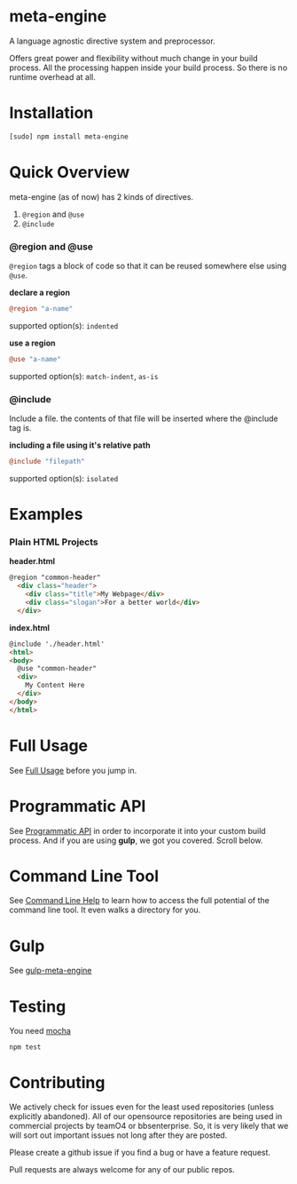 
# meta-engine

A language agnostic directive system and preprocessor.

Offers great power and flexibility without much change in your build process. All the processing happen inside your build process. So there is no runtime overhead at all.

# Installation

```bash
[sudo] npm install meta-engine
```

# Quick Overview

meta-engine (as of now) has 2 kinds of directives.

1. `@region` and `@use`
2. `@include`

### @region and @use

`@region` tags a block of code so that it can be reused somewhere else using `@use`.

**declare a region**
```coffee
@region "a-name"
```
supported option(s): `indented`

**use a region**
```coffee
@use "a-name"
```
supported option(s): `match-indent`, `as-is`

### @include

Include a file. the contents of that file will be inserted where the @include tag is.

**including a file using it's relative path**
```coffee
@include "filepath"
```

supported option(s): `isolated`

# Examples

### Plain HTML Projects

**header.html**

```html
@region "common-header"
  <div class="header">
    <div class="title">My Webpage</div>
    <div class="slogan">For a better world</div>
  </div>
```

**index.html**

```html
@include './header.html'
<html>
<body>
  @use "common-header"
  <div>
    My Content Here
  </div>
</body>
</html>
```

# Full Usage

See [Full Usage](docs/full-usage.md) before you jump in.

# Programmatic API

See [Programmatic API](docs/api.md) in order to incorporate it into your custom build process. And if you are using **gulp**, we got you covered. Scroll below.

# Command Line Tool

See [Command Line Help](docs/command-line.md) to learn how to access the full potential of the command line tool. It even walks a directory for you.

# Gulp

See [gulp-meta-engine](https://github.com/ishafayet/gulp-meta-engine)

# Testing

You need [mocha](https://github.com/mochajs/mocha)

`npm test`


# Contributing

We actively check for issues even for the least used repositories (unless explicitly abandoned). All of our opensource repositories are being used in commercial projects by teamO4 or bbsenterprise. So, it is very likely that we will sort out important issues not long after they are posted.

Please create a github issue if you find a bug or have a feature request.

Pull requests are always welcome for any of our public repos.



